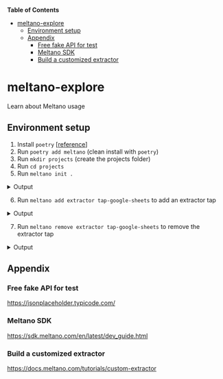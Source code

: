 **Table of Contents**
- [meltano-explore](#meltano-explore)
  - [Environment setup](#environment-setup)
  - [Appendix](#appendix)
    - [Free fake API for test](#free-fake-api-for-test)
    - [Meltano SDK](#meltano-sdk)
    - [Build a customized extractor](#build-a-customized-extractor)


# meltano-explore
Learn about Meltano usage

## Environment setup
1. Install `poetry` [[reference](https://python-poetry.org/docs/#installation)]
2. Run `poetry add meltano` (clean install with `poetry`)
3. Run `mkdir projects` (create the projects folder)
4. Run `cd projects`
5. Run `meltano init .`
<details>
<summary>Output</summary>

```
❯ meltano init .                                                                                                         (base)
Creating .meltano folder
created .meltano in /Users/xiangshiyin/Documents/Learning/meltano-explore/projects/.meltano
Creating project files...
   |-- meltano.yml
   |-- README.md
   |-- requirements.txt
   |-- output/.gitignore
   |-- .gitignore
   |-- extract/.gitkeep
   |-- load/.gitkeep
   |-- transform/.gitkeep
   |-- analyze/.gitkeep
   |-- notebook/.gitkeep
   |-- orchestrate/.gitkeep
Creating system database...  Done!



                          ████   █████
                         ░░███  ░░███
 █████████████    ██████  ░███  ███████    ██████   ████████    ██████
░░███░░███░░███  ███░░███ ░███ ░░░███░    ░░░░░███ ░░███░░███  ███░░███
 ░███ ░███ ░███ ░███████  ░███   ░███      ███████  ░███ ░███ ░███ ░███
 ░███ ░███ ░███ ░███░░░   ░███   ░███ ███ ███░░███  ░███ ░███ ░███ ░███
 █████░███ █████░░██████  █████  ░░█████ ░░████████ ████ █████░░██████
░░░░░ ░░░ ░░░░░  ░░░░░░  ░░░░░    ░░░░░   ░░░░░░░░ ░░░░ ░░░░░  ░░░░░░



Your project has been created!

Meltano Environments initialized with dev, staging, and prod.
To learn more about Environments visit: https://docs.meltano.com/concepts/environments

Next steps:
  Visit https://docs.meltano.com/getting-started/part1 to learn where to go from here
```

</details>

6. Run `meltano add extractor tap-google-sheets` to add an extractor tap
<details>
<summary>Output</summary>

```
❯ meltano add extractor tap-google-sheets                                                                                (base)
2024-02-28T04:50:05.574072Z [warning  ] `kind: password` is deprecated for setting definitions in favour of `sensitive: true`, and is currently in use by the following settings of extractor 'tap-google-sheets': 'oauth_credentials.client_id', 'oauth_credentials.client_secret', 'oauth_credentials.refresh_token', 'sheet_id'. Please open an issue or pull request to update the plugin definition on Meltano Hub at https://github.com/meltano/hub/blob/main/_data/meltano/extractors/tap-google-sheets/matatika.yml.
Added extractor 'tap-google-sheets' to your project
Variant:	matatika (default)
Repository:	https://github.com/Matatika/tap-google-sheets
Documentation:	https://hub.meltano.com/extractors/tap-google-sheets--matatika

Installing extractor 'tap-google-sheets'...
Installed extractor 'tap-google-sheets'

To learn more about extractor 'tap-google-sheets', visit https://hub.meltano.com/extractors/tap-google-sheets--matatika
```

</details>

7. Run `meltano remove extractor tap-google-sheets` to remove the extractor tap
<details>
<summary>Output</summary>

```
❯ meltano remove extractor tap-google-sheets                                                                             (base)

Removing extractor 'tap-google-sheets'...

2024-02-28T05:15:21.179487Z [warning  ] `kind: password` is deprecated for setting definitions in favour of `sensitive: true`, and is currently in use by the following settings of extractor 'tap-google-sheets': 'oauth_credentials.client_id', 'oauth_credentials.client_secret', 'oauth_credentials.refresh_token', 'sheet_id'. Please open an issue or pull request to update the plugin definition on Meltano Hub at https://github.com/meltano/hub/blob/main/_data/meltano/extractors/tap-google-sheets/matatika.yml.
Reset extractor 'tap-google-sheets' plugin settings in the system database
Removed extractor 'tap-google-sheets' from meltano.yml
Removed extractor 'tap-google-sheets' from .meltano/extractors
Removed extractor 'tap-google-sheets' from plugins/extractors/tap-google-sheets*.lock
```

</details>

## Appendix
### Free fake API for test
https://jsonplaceholder.typicode.com/

### Meltano SDK
https://sdk.meltano.com/en/latest/dev_guide.html

### Build a customized extractor
https://docs.meltano.com/tutorials/custom-extractor

